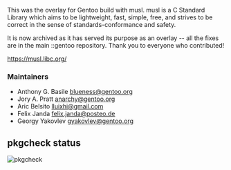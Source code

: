 This was the overlay for Gentoo build with musl.  musl is a C Standard Library
which aims to be lightweight, fast, simple, free, and strives to be correct in the
sense of standards-conformance and safety.

It is now archived as it has served its purpose as an overlay -- all
the fixes are in the main ::gentoo repository. Thank you to everyone who
contributed!

https://musl.libc.org/

### Maintainers
* Anthony G. Basile <blueness@gentoo.org>
* Jory A. Pratt <anarchy@gentoo.org>
* Aric Belsito <lluixhi@gmail.com>
* Felix Janda <felix.janda@posteo.de>
* Georgy Yakovlev <gyakovlev@gentoo.org>

## pkgcheck status
![pkgcheck](https://github.com/gentoo/musl/actions/workflows/main.yml/badge.svg)
